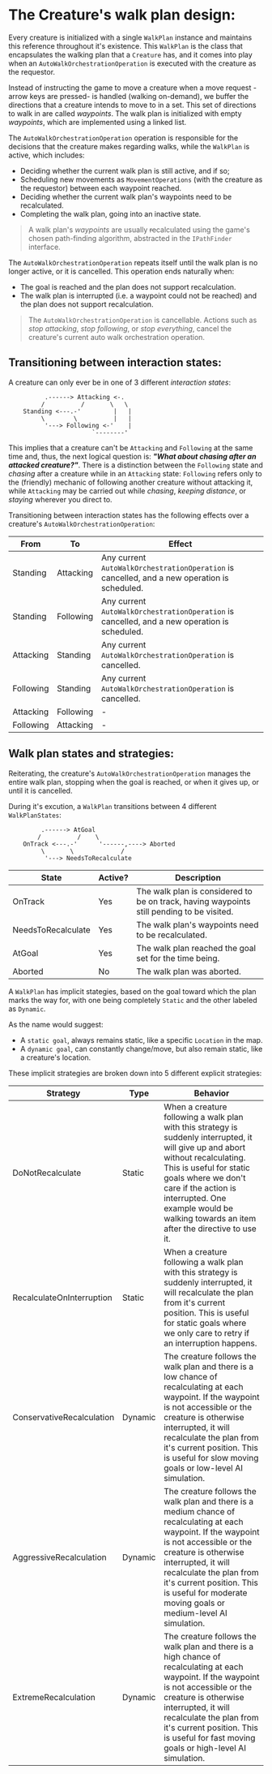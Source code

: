 # The Creature's walk plan design:

Every creature is initialized with a single `WalkPlan` instance and maintains this reference throughout it's existence. This `WalkPlan` is the class that encapsulates the walking plan that a `Creature` has, and it comes into play when an `AutoWalkOrchestrationOperation` is executed with the creature as the requestor.

Instead of instructing the game to move a creature when a move request -arrow keys are pressed- is handled (walking on-demand), we buffer the directions that a creature intends to move to in a set. This set of directions to walk in are called *waypoints*. The walk plan is initialized with empty *waypoints*, which are implemented using a linked list.

The `AutoWalkOrchestrationOperation` operation is responsible for the decisions that the creature makes regarding walks, while the `WalkPlan` is active, which includes:
- Deciding whether the current walk plan is still active, and if so;
- Scheduling new movements as `MovementOperations` (with the creature as the requestor) between each waypoint reached.
- Deciding whether the current walk plan's waypoints need to be recalculated.
- Completing the walk plan, going into an inactive state.

> A walk plan's *waypoints* are usually ~~re~~calculated using the game's chosen path-finding algorithm, abstracted in the `IPathFinder` interface.

The `AutoWalkOrchestrationOperation` repeats itself until the walk plan is no longer active, or it is cancelled. This operation ends naturally when:
- The goal is reached and the plan does not support recalculation.
- The walk plan is interrupted (i.e. a waypoint could not be reached) and the plan does not support recalculation.

> The `AutoWalkOrchestrationOperation` is cancellable. Actions such as *stop attacking*, *stop following*, or *stop everything*, cancel the creature's current auto walk orchestration operation.

## Transitioning between interaction states:
A creature can only ever be in one of 3 different *interaction states*:

```
          .------> Attacking <-.
         /          /       \   \         
    Standing <---.-'         |   |
         \        \          |   |
          '---> Following <-'    |
                       `--------'                       
```

This implies that a creature can't be `Attacking` and `Following` at the same time and, thus, the next logical question is: ***"What about chasing after an attacked creature?"***. There is a distinction between the `Following` state and *chasing* after a creature while in an `Attacking` state: `Following` refers only to the (friendly) mechanic of following another creature without attacking it, while `Attacking` may be carried out while *chasing*, *keeping distance*, or *staying* wherever you direct to.

Transitioning between interaction states has the following effects over a creature's `AutoWalkOrchestrationOperation`:

|From|To|Effect
|--|--|--|
|Standing|Attacking|Any current `AutoWalkOrchestrationOperation` is cancelled, and a new operation is scheduled.|
|Standing|Following|Any current `AutoWalkOrchestrationOperation` is cancelled, and a new operation is scheduled.|
|Attacking|Standing|Any current `AutoWalkOrchestrationOperation` is cancelled.|
|Following|Standing|Any current `AutoWalkOrchestrationOperation` is cancelled.|
|Attacking|Following|-|
|Following|Attacking|-|

## Walk plan states and strategies:

Reiterating, the creature's `AutoWalkOrchestrationOperation` manages the entire walk plan, stopping when the goal is reached, or when it gives up, or until it is cancelled.

During it's excution, a `WalkPlan` transitions between 4 different `WalkPlanStates`:

```
         .------> AtGoal
        /          /    \         
    OnTrack <---.-'      '------,----> Aborted
         \       \             /
          '---> NeedsToRecalculate
```

|State|Active?|Description|
|--|--|--|
|OnTrack|Yes|The walk plan is considered to be on track, having waypoints still pending to be visited.|
|NeedsToRecalculate|Yes|The walk plan's waypoints need to be recalculated.|
|AtGoal|Yes|The walk plan reached the goal set for the time being.|
|Aborted|No|The walk plan was aborted.|

A `WalkPlan` has implicit stategies, based on the goal toward which the plan marks the way for, with one being completely `Static` and the other labeled as `Dynamic`. 

As the name would suggest:
 - A `static goal`, always remains static, like a specific `Location` in the map.
 - A `dynamic goal`, can constantly change/move, but also remain static, like a creature's location.

These implicit strategies are broken down into 5 different explicit strategies:

|Strategy|Type|Behavior| 
|--|--|--|
|DoNotRecalculate|Static|When a creature following a walk plan with this strategy is suddenly interrupted, it will give up and abort without recalculating. This is useful for static goals where we don't care if the action is interrupted. One example would be walking towards an item after the directive to use it.|
|RecalculateOnInterruption|Static|When a creature following a walk plan with this strategy is suddenly interrupted, it will recalculate the plan from it's current position. This is useful for static goals where we only care to retry if an interruption happens.|
|ConservativeRecalculation|Dynamic|The creature follows the walk plan and there is a low chance of recalculating at each waypoint. If the waypoint is not accessible or the creature is otherwise interrupted, it will recalculate the plan from it's current position. This is useful for slow moving goals or low-level AI simulation.|
|AggressiveRecalculation|Dynamic|The creature follows the walk plan and there is a medium chance of recalculating at each waypoint. If the waypoint is not accessible or the creature is otherwise interrupted, it will recalculate the plan from it's current position. This is useful for moderate moving goals or medium-level AI simulation.|
|ExtremeRecalculation|Dynamic|The creature follows the walk plan and there is a high chance of recalculating at each waypoint. If the waypoint is not accessible or the creature is otherwise interrupted, it will recalculate the plan from it's current position. This is useful for fast moving goals or high-level AI simulation.|
